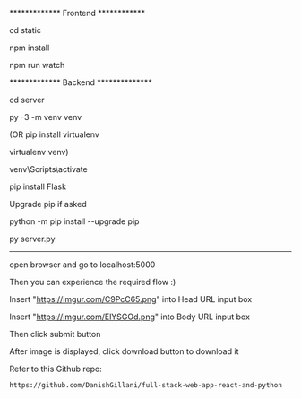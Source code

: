 *************  Frontend  ************

cd static

npm install

npm run watch

*************  Backend  **************

cd server

py -3 -m venv venv

(OR pip install virtualenv

virtualenv venv)

venv\Scripts\activate

pip install Flask

Upgrade pip if asked

python -m pip install --upgrade pip

py server.py

**********************************************

open browser and go to localhost:5000

Then you can experience the required flow :)

Insert "https://imgur.com/C9PcC65.png" into Head URL input box

Insert "https://imgur.com/ElYSGOd.png" into Body URL input box

Then click submit button 

After image is displayed, click download button to download it

Refer to this Github repo: 

    https://github.com/DanishGillani/full-stack-web-app-react-and-python